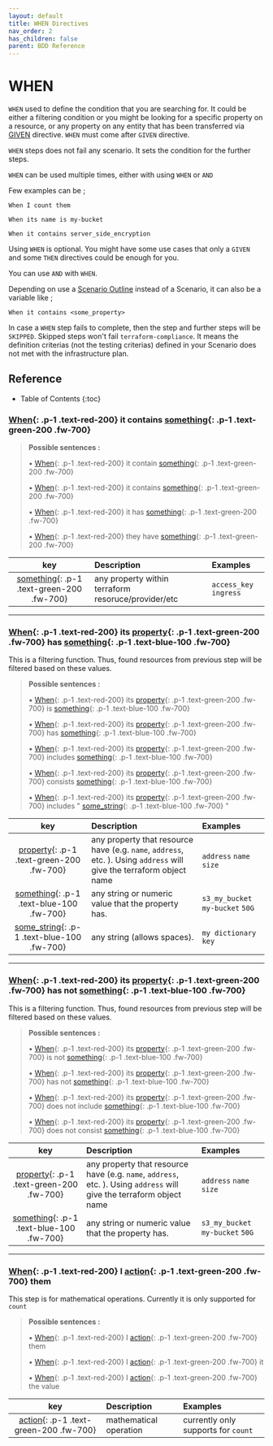 ```yaml
---
layout: default
title: WHEN Directives
nav_order: 2
has_children: false
parent: BDD Reference
---
```


# WHEN

`WHEN` used to define the condition that you are searching for. It could be either a filtering condition or you might be
looking for a specific property on a resource, or any property on any entity that has been transferred via [GIVEN](/pages/bdd-references/given)
directive. `WHEN` must come after `GIVEN` directive.

`WHEN` steps does not fail any scenario. It sets the condition for the further steps.

`WHEN` can be used multiple times, either with using `WHEN` or `AND`

Few examples can be ;

```gherkin
When I count them
```

```gherkin
When its name is my-bucket
```

```gherkin
When it contains server_side_encryption
```

Using `WHEN` is optional. You might have some use cases that only a `GIVEN` and some `THEN`
directives could be enough for you.

You can use `AND` with `WHEN`.

Depending on use a [Scenario Outline](/pages/bdd-references#Scenario) instead of a Scenario, it can also 
be a variable like ;

```gherkin
When it contains <some_property>
```

In case a `WHEN` step fails to complete, then the step and further steps will be `SKIPPED`. Skipped steps won't fail
`terraform-compliance`. It means the definition criterias (not the testing criterias) defined in your Scenario does 
not met with the infrastructure plan.

## Reference
* Table of Contents
{:toc}

### [When](#){: .p-1 .text-red-200} it contains [something](#){: .p-1 .text-green-200 .fw-700}


> __Possible sentences :__
>
> ▪
[When](#){: .p-1 .text-red-200} 
it contain
[something](#){: .p-1 .text-green-200 .fw-700} 
>
> ▪
[When](#){: .p-1 .text-red-200} 
it contains
[something](#){: .p-1 .text-green-200 .fw-700} 
>
> ▪
[When](#){: .p-1 .text-red-200} 
it has
[something](#){: .p-1 .text-green-200 .fw-700} 
>
> ▪
[When](#){: .p-1 .text-red-200} 
they have
[something](#){: .p-1 .text-green-200 .fw-700} 
>
| key | Description | Examples |
|:---:|:----------|:-|
| [something](#){: .p-1 .text-green-200 .fw-700} | any property within terraform resoruce/provider/etc | `access_key` `ingress` |
 
 
------------------------
### [When](#){: .p-1 .text-red-200} its [property](#){: .p-1 .text-green-200 .fw-700} has [something](#){: .p-1 .text-blue-100 .fw-700}
This is a filtering function. Thus, found resources from previous step will be filtered based on these values.

> __Possible sentences :__
>
> ▪
[When](#){: .p-1 .text-red-200} 
its 
[property](#){: .p-1 .text-green-200 .fw-700} 
is
[something](#){: .p-1 .text-blue-100 .fw-700} 
>
> ▪
[When](#){: .p-1 .text-red-200} 
its 
[property](#){: .p-1 .text-green-200 .fw-700} 
has
[something](#){: .p-1 .text-blue-100 .fw-700} 
>
> ▪
[When](#){: .p-1 .text-red-200} 
its 
[property](#){: .p-1 .text-green-200 .fw-700} 
includes
[something](#){: .p-1 .text-blue-100 .fw-700} 
>
> ▪
[When](#){: .p-1 .text-red-200} 
its 
[property](#){: .p-1 .text-green-200 .fw-700} 
consists
[something](#){: .p-1 .text-blue-100 .fw-700} 
>
> ▪
[When](#){: .p-1 .text-red-200} 
its 
[property](#){: .p-1 .text-green-200 .fw-700} 
includes "
[some_string](#){: .p-1 .text-blue-100 .fw-700}
" 
>
| key | Description | Examples |
|:---:|:----------|:-|
| [property](#){: .p-1 .text-green-200 .fw-700} | any property that resource have (e.g. `name`, `address`, etc. ). Using `address` will give the terraform object name | `address` `name` `size` |
| [something](#){: .p-1 .text-blue-100 .fw-700} | any string or numeric value that the property has. | `s3_my_bucket` `my-bucket` `50G` |
| [some_string](#){: .p-1 .text-blue-100 .fw-700} | any string (allows spaces). | `my dictionary key` |

------------------------
### [When](#){: .p-1 .text-red-200} its [property](#){: .p-1 .text-green-200 .fw-700} has not [something](#){: .p-1 .text-blue-100 .fw-700}
This is a filtering function. Thus, found resources from previous step will be filtered based on these values.

> __Possible sentences :__
>
> ▪
[When](#){: .p-1 .text-red-200} 
its 
[property](#){: .p-1 .text-green-200 .fw-700} 
is not
[something](#){: .p-1 .text-blue-100 .fw-700} 
>
> ▪
[When](#){: .p-1 .text-red-200} 
its 
[property](#){: .p-1 .text-green-200 .fw-700} 
has not 
[something](#){: .p-1 .text-blue-100 .fw-700} 
>
> ▪
[When](#){: .p-1 .text-red-200} 
its 
[property](#){: .p-1 .text-green-200 .fw-700} 
does not include
[something](#){: .p-1 .text-blue-100 .fw-700} 
>
> ▪
[When](#){: .p-1 .text-red-200} 
its 
[property](#){: .p-1 .text-green-200 .fw-700} 
does not consist
[something](#){: .p-1 .text-blue-100 .fw-700} 
>
| key | Description | Examples |
|:---:|:----------|:-|
| [property](#){: .p-1 .text-green-200 .fw-700} | any property that resource have (e.g. `name`, `address`, etc. ). Using `address` will give the terraform object name | `address` `name` `size`|
| [something](#){: .p-1 .text-blue-100 .fw-700} | any string or numeric value that the property has. | `s3_my_bucket` `my-bucket` `50G`|

------------------------
### [When](#){: .p-1 .text-red-200} I [action](#){: .p-1 .text-green-200 .fw-700} them
This step is for mathematical operations. Currently it is only supported for `count`

> __Possible sentences :__
>
> ▪
[When](#){: .p-1 .text-red-200} 
I
[action](#){: .p-1 .text-green-200 .fw-700} 
them
>
> ▪
[When](#){: .p-1 .text-red-200} 
I
[action](#){: .p-1 .text-green-200 .fw-700} 
it
>
> ▪
[When](#){: .p-1 .text-red-200} 
I
[action](#){: .p-1 .text-green-200 .fw-700} 
the value
>
| key | Description | Examples |
|:---:|:----------|:-|
| [action](#){: .p-1 .text-green-200 .fw-700} | mathematical operation | currently only supports for `count` |
